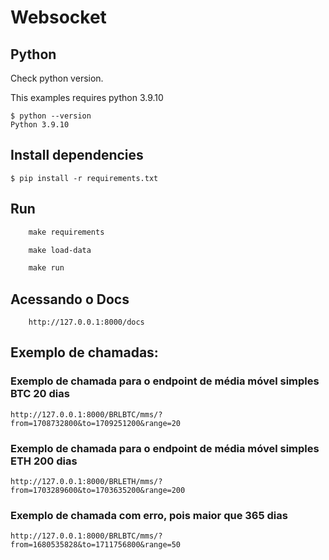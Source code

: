 # Websocket

## Python

Check python version.

This examples requires python 3.9.10

```
$ python --version
Python 3.9.10
```

## Install dependencies

```
$ pip install -r requirements.txt
```

## Run

```1 instalar dependencias
    make requirements
```

```2 carregar arquivos iniciais no banco local
    make load-data
```

```3 Rodar o servidor
    make run
```

## Acessando o Docs

```
    http://127.0.0.1:8000/docs
```

## Exemplo de chamadas:

### Exemplo de chamada para o endpoint de média móvel simples BTC 20 dias

```
http://127.0.0.1:8000/BRLBTC/mms/?from=1708732800&to=1709251200&range=20
```

### Exemplo de chamada para o endpoint de média móvel simples ETH 200 dias

```
http://127.0.0.1:8000/BRLETH/mms/?from=1703289600&to=1703635200&range=200
```

### Exemplo de chamada com erro, pois maior que 365 dias

```
http://127.0.0.1:8000/BRLBTC/mms/?from=1680535828&to=1711756800&range=50
```
